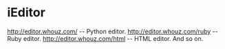 iEditor
=======

http://editor.whouz.com/  -- Python editor.
http://editor.whouz.com/ruby -- Ruby editor.
http://editor.whouz.com/html -- HTML editor.
And so on.
